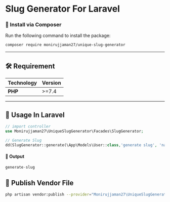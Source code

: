 # Slug Generator For Laravel 



### 📌 Install via Composer
Run the following command to install the package:

```bash
composer require monirujjaman27/unique-slug-generator
```
---

## 🛠️ Requirement

| Technology       | Version |
| ---------------- | ------- |
| **PHP**          | >=7.4   |

---

## 🎨 Usage In Laravel
```php
// import controller
use Monirujjaman27\UniqueSlugGenerator\Facades\SlugGenerator;

// Generate Slug
dd(SlugGenerator::generate(\App\Models\User::class,'generate slug', 'name'));
```
#### 🎨 Output
```php
generate-slug
```
## 📌 Publish Vendor File

```bash
php artisan vendor:publish --provider="Monirujjaman27\UniqueSlugGenerator\SlugGeneratorServiceProvider"
```